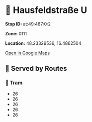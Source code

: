 # 🚉 Hausfeldstraße U


**Stop ID:** at:49:487:0:2

**Zone:** 0111

**Location:** 48.23329536, 16.4862504

[Open in Google Maps](https://www.google.com/maps?q=48.23329536,16.4862504)

## 🚆 Served by Routes

### 🚊 Tram
- 26
- 26
- 26
- 26
- 26
